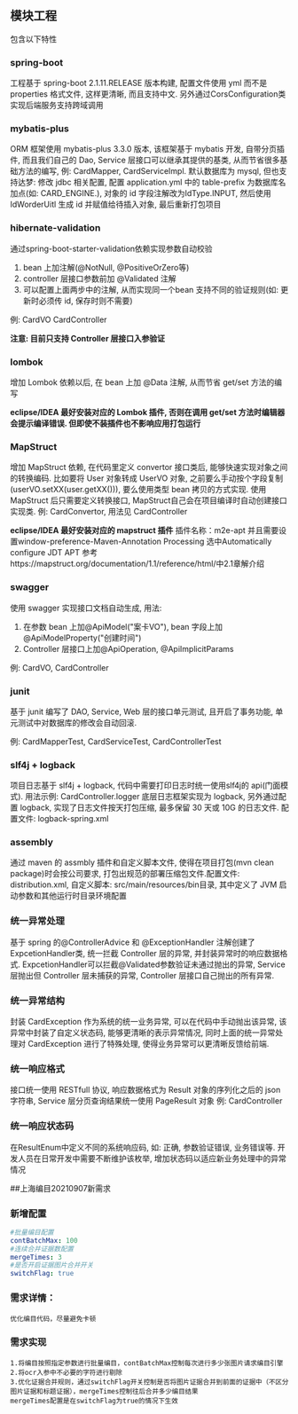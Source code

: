 ## 模块工程

包含以下特性

### spring-boot
工程基于 spring-boot 2.1.11.RELEASE 版本构建, 配置文件使用 yml 而不是 properties 格式文件, 这样更清晰, 而且支持中文. 另外通过CorsConfiguration类实现后端服务支持跨域调用

### mybatis-plus
ORM 框架使用 mybatis-plus 3.3.0 版本, 该框架基于 mybatis 开发, 自带分页插件, 而且我们自己的 Dao, Service 层接口可以继承其提供的基类, 从而节省很多基础方法的编写, 例: CardMapper, CardServiceImpl.
默认数据库为 mysql, 但也支持达梦: 修改 jdbc 相关配置, 配置 application.yml 中的 table-prefix 为数据库名加点(如: CARD_ENGINE.), 对象的 id 字段注解改为IdType.INPUT, 然后使用 IdWorderUitl 生成 id 并赋值给待插入对象, 最后重新打包项目

### hibernate-validation
通过spring-boot-starter-validation依赖实现参数自动校验
1. bean 上加注解(@NotNull, @PositiveOrZero等)
2. controller 层接口参数前加 @Validated 注解
3. 可以配置上面两步中的注解, 从而实现同一个bean 支持不同的验证规则(如: 更新时必须传 id, 保存时则不需要)

例: CardVO CardController

**注意: 目前只支持 Controller 层接口入参验证**

### lombok
增加 Lombok 依赖以后, 在 bean 上加 @Data 注解, 从而节省 get/set 方法的编写

**eclipse/IDEA 最好安装对应的 Lombok 插件, 否则在调用 get/set 方法时编辑器会提示编译错误. 但即使不装插件也不影响应用打包运行**

### MapStruct
增加 MapStruct 依赖, 在代码里定义 convertor 接口类后, 能够快速实现对象之间的转换编码. 比如要将 User 对象转成 UserVO 对象, 之前要么手动按个字段复制(userVO.setXX(user.getXX())), 要么使用类型 bean 拷贝的方式实现. 使用 MapStruct 后只需要定义转换接口, MapStruct自己会在项目编译时自动创建接口实现类.
例: CardConvertor, 用法见 CardController

**eclipse/IDEA 最好安装对应的 mapstruct 插件** 插件名称：m2e-apt
并且需要设置window-preference-Maven-Annotation Processing 选中Automatically configure JDT APT
参考https://mapstruct.org/documentation/1.1/reference/html/中2.1章解介绍

### swagger
使用 swagger 实现接口文档自动生成, 用法:
1. 在参数 bean 上加@ApiModel("案卡VO"), bean 字段上加@ApiModelProperty("创建时间")
2. Controller 层接口上加@ApiOperation, @ApiImplicitParams

例: CardVO, CardController

### junit
基于 junit 编写了 DAO, Service, Web 层的接口单元测试, 且开启了事务功能, 单元测试中对数据库的修改会自动回滚.

例: CardMapperTest, CardServiceTest, CardControllerTest

### slf4j + logback
项目日志基于 slf4j + logback, 代码中需要打印日志时统一使用slf4j的 api(门面模式). 用法示例: CardController.logger
底层日志框架实现为 logback, 另外通过配置 logback, 实现了日志文件按天打包压缩, 最多保留 30 天或 10G 的日志文件. 配置文件: logback-spring.xml 

### assembly
通过 maven 的 assmbly 插件和自定义脚本文件, 使得在项目打包(mvn clean package)时会按公司要求, 打包出规范的部署压缩包文件.配置文件: distribution.xml, 自定义脚本: src/main/resources/bin目录, 其中定义了 JVM 启动参数和其他运行时目录环境配置 

### 统一异常处理
基于 spring 的@ControllerAdvice 和 @ExceptionHandler 注解创建了ExpcetionHandler类, 统一拦截 Controller 层的异常, 并封装异常时的响应数据格式. ExpcetionHandler可以拦截@Validated参数验证未通过抛出的异常, Service 层抛出但 Controller 层未捕获的异常, Controller 层接口自己抛出的所有异常.

### 统一异常结构
封装 CardException 作为系统的统一业务异常, 可以在代码中手动抛出该异常, 该异常中封装了自定义状态码, 能够更清晰的表示异常情况, 同时上面的统一异常处理对 CardException 进行了特殊处理, 使得业务异常可以更清晰反馈给前端.

### 统一响应格式
接口统一使用 RESTfull 协议, 响应数据格式为 Result 对象的序列化之后的 json 字符串,
Service 层分页查询结果统一使用 PageResult 对象
例: CardController

### 统一响应状态码
在ResultEnum中定义不同的系统响应码, 如: 正确, 参数验证错误, 业务错误等. 开发人员在日常开发中需要不断维护该枚举, 增加状态码以适应新业务处理中的异常情况

##上海编目20210907新需求
### 新增配置
```yml
#批量编目配置
contBatchMax: 100
#连续合并证据数配置
mergeTimes: 3
#是否开启证据图片合并开关
switchFlag: true
```
### 需求详情：
```text
优化编目代码，尽量避免卡顿
```
### 需求实现
```text
1.将编目按照指定参数进行批量编目，contBatchMax控制每次进行多少张图片请求编目引擎
2.将ocr入参中不必要的字符进行剔除
3.优化证据合并规则，通过switchFlag开关控制是否将图片证据合并到前面的证据中（不区分图片证据和标题证据），mergeTimes控制往后合并多少编目结果
mergeTimes配置是在switchFlag为true的情况下生效
```